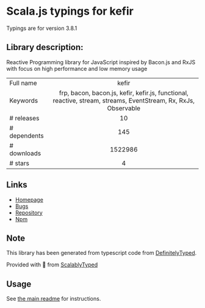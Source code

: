 
# Scala.js typings for kefir

Typings are for version 3.8.1

## Library description:
Reactive Programming library for JavaScript inspired by Bacon.js and RxJS with focus on high performance and low memory usage

|                    |                 |
| ------------------ | :-------------: |
| Full name          | kefir |
| Keywords           | frp, bacon, bacon.js, kefir, kefir.js, functional, reactive, stream, streams, EventStream, Rx, RxJs, Observable |
| # releases         | 10 |
| # dependents       | 145 |
| # downloads        | 1522986 |
| # stars            | 4 |

## Links
- [Homepage](https://github.com/kefirjs/kefir)
- [Bugs](https://github.com/kefirjs/kefir/issues)
- [Repository](https://github.com/kefirjs/kefir)
- [Npm](https://www.npmjs.com/package/kefir)
    


## Note
This library has been generated from typescript code from [DefinitelyTyped](https://definitelytyped.org).

Provided with :purple_heart: from [ScalablyTyped](https://github.com/oyvindberg/ScalablyTyped)

## Usage
See [the main readme](../../readme.md) for instructions.


